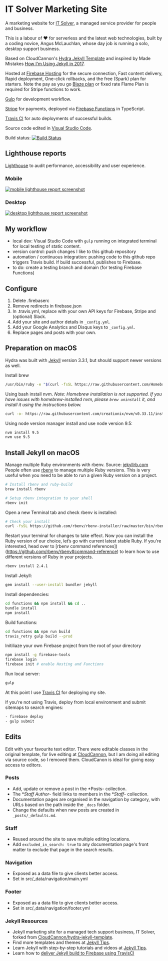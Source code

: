 # IT Solver Marketing Site

A marketing website for [IT Solver](https://www.itsolver.net), a managed service provider for people and business.

This is a labour of ❤️ for serverless and the latest web technologies, built by a coding novice, Angus McLauchlan, whose day job is running a solo, desktop support business.

Based on CloudCannon's [Hydra Jekyll Template](https://github.com/CloudCannon/hydra-jekyll-template) and inspired by Made Mistakes [How I'm Using Jekyll in 2017](https://mademistakes.com/articles/using-jekyll-2017/).

Hosted at [Firebase Hosting](https://firebase.google.com/products/hosting/) for the secure connection, Fast content delivery, Rapid deployment, One-click rollbacks, and the free (Spark) plan for starters. Note the pay as you go [Blaze plan](https://firebase.google.com/pricing) or fixed rate Flame Plan is required for Stripe functions to work.

[Gulp](https://gulpjs.com/) for development workflow.

[Stripe](https://github.com/itsolver/stripe-payments-demo) for payments, deployed via [Firebase Functions](https://firebase.google.com/products/functions/) in TypeScript.

[Travis CI](https://travis-ci.com/) for auto deployments of successful builds.

Source code edited in [Visual Studio Code](https://code.visualstudio.com/).

Build status: [![Build Status](https://travis-ci.com/itsolver/msp-marketing-site.svg?branch=master)](https://travis-ci.com/itsolver/msp-marketing-site)

## Lighthouse reports

[Lighthouse](https://developers.google.com/web/tools/lighthouse/) to audit performance, accessibility and user experience.

### Mobile

[![mobile lighthouse report screenshot](https://www.itsolver.net/site-audit/www.itsolver.net/mobile-lighthouse-report-screenshot.png)](https://www.itsolver.net/site-audit/www.itsolver.net/www.itsolver.net_2018-09-12_11-27-30-mobile)

### Desktop

[![desktop lighthouse report screenshot](https://www.itsolver.net/site-audit/www.itsolver.net/desktop-lighthouse-report-screenshot.png)](https://www.itsolver.net/site-audit/www.itsolver.net/www.itsolver.net_2018-09-12_11-25-43-desktop)

## My workflow

- local dev: Visual Studio Code with ``gulp`` running on integrated terminal for local testing of static content.
- version control: push changes I like to this github repository
- automation / continuous integration: pushing code to this github repo triggers Travis build. If build successful, publishes to Firebase.
- to do: create a testing branch and domain (for testing Firebase Functions)

## Configure

1. Delete .firebaserc
2. Remove redirects in firebase.json
3. In .travis.yml, replace with your own API keys for Firebase, Stripe and (optional) Slack.
4. Add your site and author details in `_config.yml`.
5. Add your Google Analytics and Disqus keys to `_config.yml`.
6. Replace pages and posts with your own.

## Preparation on macOS

Hydra was built with [Jekyll](https://jekyllrb.com/) version 3.3.1, but should support newer versions as well.

Install brew

~~~bash
/usr/bin/ruby -e "$(curl -fsSL https://raw.githubusercontent.com/Homebrew/install/master/install)"
~~~

Using bash install nvm. 
*Note: Homebrew installation is not supported. If you have issues with homebrew-installed nvm, please ``brew uninstall`` it, and install it using the instructions below.*

~~~bash
curl -o- https://raw.githubusercontent.com/creationix/nvm/v0.33.11/install.sh | bash
~~~

Using node version manager install and use node version 9.5:

~~~bash
nvm install 9.5
nvm use 9.5
~~~

## Install Jekyll on macOS
Manage multiple Ruby environments with rbenv. Source: [jekyllrb.com](https://jekyllrb.com/docs/installation/macos/#rbenv)
People often use [rbenv](https://github.com/rbenv/rbenv) to manage multiple Ruby versions. This is very useful when you need to be able to run a given Ruby version on a project.

~~~bash
# Install rbenv and ruby-build
brew install rbenv

# Setup rbenv integration to your shell
rbenv init
~~~

Open a new Terminal tab and check rbenv is installed:

~~~bash
# Check your install
curl -fsSL https://github.com/rbenv/rbenv-installer/raw/master/bin/rbenv-doctor | bash
~~~

Restart your terminal for changes to take effect. Now you can install the Ruby version of our choice, let’s go with current latest stable Ruby. If you're interested, head over to [rbenv command references])(https://github.com/rbenv/rbenv#command-reference) to learn how to use different versions of Ruby in your projects.

~~~bash
rbenv install 2.4.1
~~~

Install Jekyll:

~~~bash
gem install --user-install bundler jekyll
~~~

Install dependencies:

~~~bash
cd functions && npm install && cd ..
bundle install
npm install
~~~

Build functions:

~~~bash
cd functions && npm run build
travis_retry gulp build --prod
~~~

Initiliaze your own Firebase project from the root of your directory

~~~bash
npm install -g firebase-tools
firebase login
firebase init # enable Hosting and Functions
~~~

Run local server:

~~~bash
gulp
~~~

At this point I use [Travis CI](https://docs.travis-ci.com/user/tutorial/#to-get-started-with-travis-ci) for deploying my site.

If you're not using Travis, deploy from local environment and submit sitemaps to search engines:

~~~bash
- firebase deploy
- gulp submit
~~~

## Edits

Edit with your favourite text editor. There were editable classes in the original template, for live editing at [CloudCannon](https://app.cloudcannon.com/), but I am doing all editing via source code, so I removed them. CloudCanon is ideal for giving easy access to editors.

### Posts

- Add, update or remove a post in the *Posts- collection.
- The **Staff Author*- field links to members in the **Staff*- collection.
- Documentation pages are organised in the navigation by category, with URLs based on the path inside the `_docs` folder.
- Change the defaults when new posts are created in `_posts/_defaults.md`.

### Staff

- Reused around the site to save multiple editing locations.
- Add `excluded_in_search: true` to any documentation page's front matter to exclude that page in the search results.

### Navigation

- Exposed as a data file to give clients better access.
- Set in src/_data/navigation/main.yml

### Footer

- Exposed as a data file to give clients better access.
- Set in src/_data/navigation/footer.yml

### Jekyll Resources

- Jekyll marketing site for a managed tech support business, IT Solver, forked from [CloudCannon/hydra-jekyll-template](https://github.com/CloudCannon/hydra-jekyll-template).
- Find more templates and themes at [Jekyll Tips](https://jekyll.tips/templates/).
- Learn Jekyll with step-by-step tutorials and videos at [Jekyll Tips](https://jekyll.tips/).
- Learn how to [deliver Jekyll build to Firebase using TravisCI](https://www.wrapcode.com/jekyll-deploy-firebase-travis-ci/)
